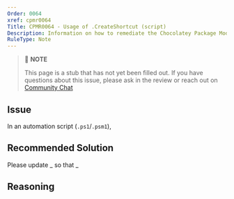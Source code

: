 ```yaml
---
Order: 0064
xref: cpmr0064
Title: CPMR0064 - Usage of .CreateShortcut (script)
Description: Information on how to remediate the Chocolatey Package Moderation Rule 0064
RuleType: Note
---
```


<?! Include "../../../../../shared/package-validator-rule-note.txt" /?>

> :memo: **NOTE**
>
> This page is a stub that has not yet been filled out. If you have questions about this issue, please ask in the review or reach out on [Community Chat](https://ch0.co/community)

## Issue

In an automation script (`.ps1`/`.psm1`),

## Recommended Solution

Please update _ so that _

## Reasoning

